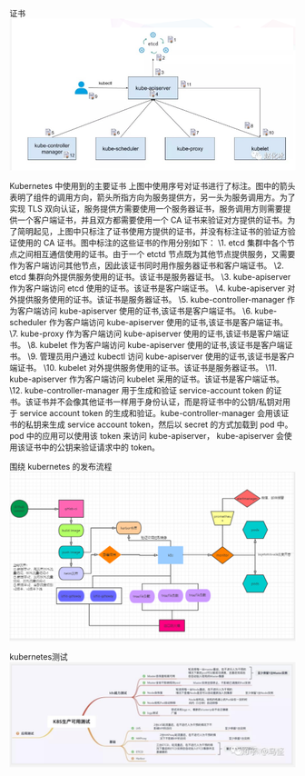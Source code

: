 证书
![file://c:\users\baoyon~1\appdata\local\temp\tmpvkyh4o\3.png](其他.assets/3.png)

Kubernetes 中使用到的主要证书
上图中使用序号对证书进行了标注。图中的箭头表明了组件的调用方向，箭头所指方向为服务提供方，另一头为服务调用方。为了实现 TLS 双向认证，服务提供方需要使用一个服务器证书，服务调用方则需要提供一个客户端证书，并且双方都需要使用一个 CA 证书来验证对方提供的证书。为了简明起见，上图中只标注了证书使用方提供的证书，并没有标注证书的验证方验证使用的 CA 证书。图中标注的这些证书的作用分别如下：
\1. etcd 集群中各个节点之间相互通信使用的证书。由于一个 etctd 节点既为其他节点提供服务，又需要作为客户端访问其他节点，因此该证书同时用作服务器证书和客户端证书。
\2. etcd 集群向外提供服务使用的证书。该证书是服务器证书。
\3. kube-apiserver 作为客户端访问 etcd 使用的证书。该证书是客户端证书。
\4. kube-apiserver 对外提供服务使用的证书。该证书是服务器证书。
\5. kube-controller-manager 作为客户端访问 kube-apiserver 使用的证书,该证书是客户端证书。
\6. kube-scheduler 作为客户端访问 kube-apiserver 使用的证书,该证书是客户端证书。
\7. kube-proxy 作为客户端访问 kube-apiserver 使用的证书,该证书是客户端证书。
\8. kubelet 作为客户端访问 kube-apiserver 使用的证书,该证书是客户端证书。
\9. 管理员用户通过 kubectl 访问 kube-apiserver 使用的证书,该证书是客户端证书。
\10. kubelet 对外提供服务使用的证书。该证书是服务器证书。
\11. kube-apiserver 作为客户端访问 kubelet 采用的证书。该证书是客户端证书。
\12. kube-controller-manager 用于生成和验证 service-account token 的证书。该证书并不会像其他证书一样用于身份认证，而是将证书中的公钥/私钥对用于 service account token 的生成和验证。kube-controller-manager 会用该证书的私钥来生成 service account token，然后以 secret 的方式加载到 pod 中。pod 中的应用可以使用该 token 来访问 kube-apiserver， kube-apiserver 会使用该证书中的公钥来验证请求中的 token。

围绕 kubernetes 的发布流程
![file://c:\users\baoyon~1\appdata\local\temp\tmpvkyh4o\4.png](其他.assets/4.png)

kubernetes测试
![file://c:\users\baoyon~1\appdata\local\temp\tmpvkyh4o\5.png](其他.assets/5.png)
